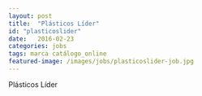 ```yaml
---
layout: post
title:  "Plásticos Líder"
id: "plasticoslider"
date:   2016-02-23
categories: jobs
tags: marca catálogo_online
featured-image: /images/jobs/plasticoslider-job.jpg
---
```


Plásticos Líder